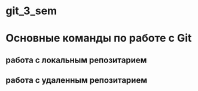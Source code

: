 # git_3_sem
# Основные команды по работе с Git
## работа с локальным репозитарием

## работа с удаленным репозитарием